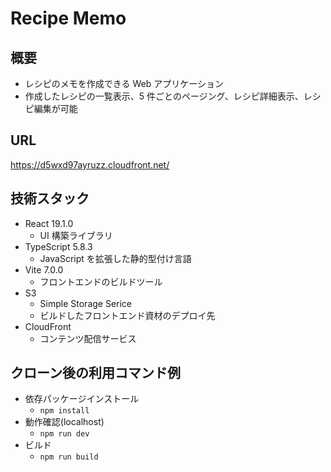 # Recipe Memo

## 概要

- レシピのメモを作成できる Web アプリケーション
- 作成したレシピの一覧表示、5 件ごとのページング、レシピ詳細表示、レシピ編集が可能

## URL

https://d5wxd97ayruzz.cloudfront.net/

## 技術スタック

- React 19.1.0
  - UI 構築ライブラリ
- TypeScript 5.8.3
  - JavaScript を拡張した静的型付け言語
- Vite 7.0.0
  - フロントエンドのビルドツール
- S3
  - Simple Storage Serice
  - ビルドしたフロントエンド資材のデプロイ先
- CloudFront
  - コンテンツ配信サービス

## クローン後の利用コマンド例

- 依存パッケージインストール
  - `npm install`
- 動作確認(localhost)
  - `npm run dev`
- ビルド
  - `npm run build`
